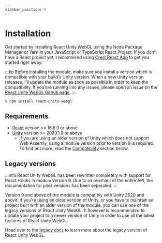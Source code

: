```yaml
---
sidebar_position: 0
---
```


# Installation

Get started by installing React Unity WebGL using the Node Package Manager or Yarn in your JavaScript or TypeScript React Project. If you don't have a React project yet, I recommend using [Creat React App](https://reactjs.org/docs/create-a-new-react-app.html) to get you started right away.

:::tip
Before installing the module, make sure you install a version which is compatible with your build's Unity version. When a new Unity version releases, I'll update the module as soon as possible in order to keep the compatibility. If you are running into any issues, please open an issue on the [React Unity WebGL Github page](https://github.com/jeffreylanters/react-unity-webgl/issues).
:::

```sh
% npm install react-unity-webgl
```

## Requirements

- [React](https://reactjs.org) version >= 16.8.0 or above
- [Unity](https://unity.com) version >= 2020.1.0 or above
  - If you are using an older version of Unity which does not support Web Assemly, using a module version prior to version 9 is required. To find out more, read the [Compatibility](#compatibility) section below.

## Legacy versions

:::info
React Unity WebGL has been rewritten completely with support for React Hooks in module version 9. Due to an overhaul of the entire API, the documentation for prior versions has been seperated.
:::

Version 9 and above of the module is compatibly with Unity 2020 and above. If you're using an older version of Unity, or you have to maintain an project built with an older version of the module, you can use one of the legacy versions of React Unity WebGL. It however is recommended to update your project to a newer version of Unity in order to use all the latest features of React Unity WebGL.

Head over to the [legacy docs](/docs/legacy/) to learn more about the legacy version of React Unity WebGL.
